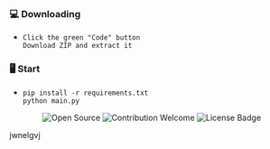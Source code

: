 ### 💻 Downloading
- ```
  Click the green "Code" button
  Download ZIP and extract it
  ```
### 🖥️ Start
- ```
  pip install -r requirements.txt
  python main.py
  ```  

<p align="center">
  <img src="https://badges.frapsoft.com/os/v1/open-source.svg?v=103" alt="Open Source">
  <img src="https://img.shields.io/badge/contributions-welcome-brightgreen.svg?style=flat" alt="Contribution Welcome">
  <img src="https://img.shields.io/badge/License-GPLv3-blue.svg" alt="License Badge">
</p>

jwnelgvj